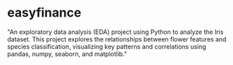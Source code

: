 # easyfinance
"An exploratory data analysis (EDA) project using Python to analyze the Iris dataset. This project explores the relationships between flower features and species classification, visualizing key patterns and correlations using pandas, numpy, seaborn, and matplotlib."
